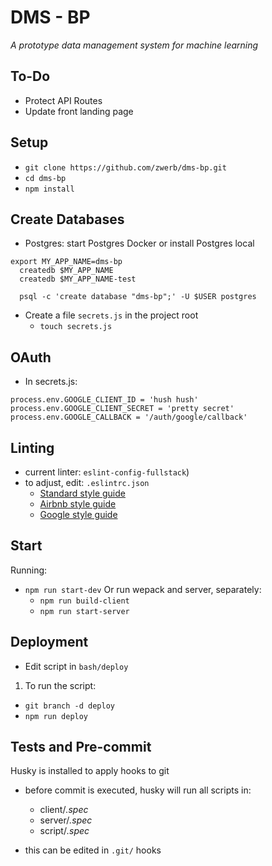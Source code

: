 # DMS - BP

_A prototype data management system for machine learning_

## To-Do

* Protect API Routes
* Update front landing page

## Setup

* `git clone https://github.com/zwerb/dms-bp.git`
* `cd dms-bp`
* `npm install`

## Create Databases

* Postgres: start Postgres Docker or install Postgres local

```
export MY_APP_NAME=dms-bp
  createdb $MY_APP_NAME
  createdb $MY_APP_NAME-test

  psql -c 'create database "dms-bp";' -U $USER postgres
```

* Create a file `secrets.js` in the project root
  * `touch secrets.js`

## OAuth

* In secrets.js:

```
process.env.GOOGLE_CLIENT_ID = 'hush hush'
process.env.GOOGLE_CLIENT_SECRET = 'pretty secret'
process.env.GOOGLE_CALLBACK = '/auth/google/callback'
```

## Linting

* current linter: `eslint-config-fullstack`)
* to adjust, edit: `.eslintrc.json`
  * [Standard style guide](https://standardjs.com/)
  * [Airbnb style guide](https://github.com/airbnb/javascript)
  * [Google style guide](https://google.github.io/styleguide/jsguide.html)

## Start

Running:

* `npm run start-dev` Or run wepack and server, separately:
  * `npm run build-client`
  * `npm run start-server`

## Deployment

* Edit script in `bash/deploy`

1.  To run the script:

* `git branch -d deploy`
* `npm run deploy`

## Tests and Pre-commit

Husky is installed to apply hooks to git

* before commit is executed, husky will run all scripts in:

  * client/_.spec_
  * server/_.spec_
  * script/_.spec_

* this can be edited in `.git/` hooks
